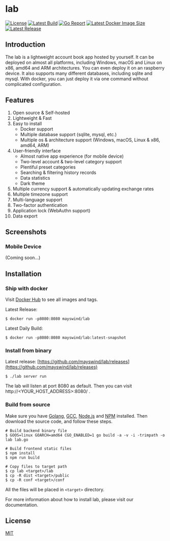 # lab
[![License](https://img.shields.io/badge/license-MIT-green.svg)](https://github.com/mayswind/lab/blob/master/LICENSE)
[![Latest Build](https://img.shields.io/docker/cloud/build/mayswind/lab.svg?style=flat)](https://hub.docker.com/r/mayswind/lab/builds)
[![Go Report](https://goreportcard.com/badge/github.com/mayswind/lab)](https://goreportcard.com/report/github.com/mayswind/lab)
[![Latest Docker Image Size](https://img.shields.io/docker/image-size/mayswind/lab.svg?style=flat)](https://hub.docker.com/r/mayswind/lab)
[![Latest Release](https://img.shields.io/github/release/mayswind/lab.svg?style=flat)](https://github.com/mayswind/lab/releases)

## Introduction
The lab is a lightweight account book app hosted by yourself. It can be deployed on almost all platforms, including Windows, macOS and Linux on x86, amd64 and ARM architectures. You can even deploy it on an raspberry device. It also supports many different databases, including sqlite and mysql. With docker, you can just deploy it via one command without complicated configuration.

## Features
1. Open source & Self-hosted
2. Lightweight & Fast
3. Easy to install
    * Docker support
    * Multiple database support (sqlite, mysql, etc.)
    * Multiple os & architecture support (Windows, macOS, Linux & x86, amd64, ARM)
4. User-friendly interface
    * Almost native app experience (for mobile device)
    * Two-level account & two-level category support
    * Plentiful preset categories
    * Searching & filtering history records
    * Data statistics
    * Dark theme
5. Multiple currency support & automatically updating exchange rates
6. Multiple timezone support
7. Multi-language support
8. Two-factor authentication
9. Application lock (WebAuthn support)
10. Data export

## Screenshots
### Mobile Device
(Coming soon...)

## Installation
### Ship with docker
Visit [Docker Hub](https://hub.docker.com/r/mayswind/lab) to see all images and tags.

Latest Release:

    $ docker run -p8080:8080 mayswind/lab

Latest Daily Build:

    $ docker run -p8080:8080 mayswind/lab:latest-snapshot

### Install from binary

Latest release: [https://github.com/mayswind/lab/releases](https://github.com/mayswind/lab/releases)

    $ ./lab server run

The lab will listen at port 8080 as default. Then you can visit http://<YOUR_HOST_ADDRESS>:8080/ .

### Build from source

Make sure you have [Golang](https://golang.org/), [GCC](http://gcc.gnu.org/), [Node.js](https://nodejs.org/) and [NPM](https://www.npmjs.com/) installed. Then download the source code, and follow these steps.

    # Build backend binary file
    $ GOOS=linux GOARCH=amd64 CGO_ENABLED=1 go build -a -v -i -trimpath -o lab lab.go

    # Build frontend static files
    $ npm install
    $ npm run build

    # Copy files to target path
    $ cp lab <target>/lab
    $ cp -R dist <target>/public
    $ cp -R conf <target>/conf

All the files will be placed in `<target>` directory.

For more information about how to install lab, please visit our documentation.

## License
[MIT](https://github.com/mayswind/lab/blob/master/LICENSE)
